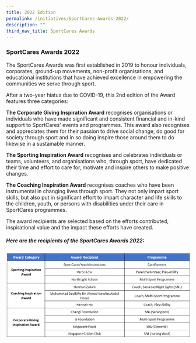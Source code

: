 ```yaml
---
title: 2022 Edition
permalink: /initiatives/SportCares-Awards-2022/
description: ""
third_nav_title: SportCares Awards
---
```

### SportCares Awards 2022

The SportCares Awards was first established in 2019 to honour individuals, corporates, ground-up movements, non-profit organisations, and educational institutions that have achieved excellence in empowering the communities we serve through sport.

After a two-year hiatus due to COVID-19, this 2nd edition of the Award features three categories: 

**The Corporate Giving Inspiration Award** recognises organisations or individuals who have made significant and consistent financial and in-kind support to SportCares’ events and programmes. This award also recognises and appreciates them for their passion to drive social change, do good for society through sport and in so doing inspire those around them to do likewise in a sustainable manner.

**The Sporting Inspiration Award** recognises and celebrates individuals or teams, volunteers, and organisations who, through sport, have dedicated their time and effort to care for, motivate and inspire others to make positive changes.

**The Coaching Inspiration Award** recognises coaches who have been instrumental in changing lives through sport. They not only impart sport skills, but also put in significant effort to impart character and life skills to the children, youth, or persons with disabilities under their care in SportCares programmes.

The award recipients are selected based on the efforts contributed, inspirational value and the impact these efforts have created. 

##### Here are the recipients of the SportCares Awards 2022:  
![](/images/Award%20Recipients%202022%20Website.jpg)